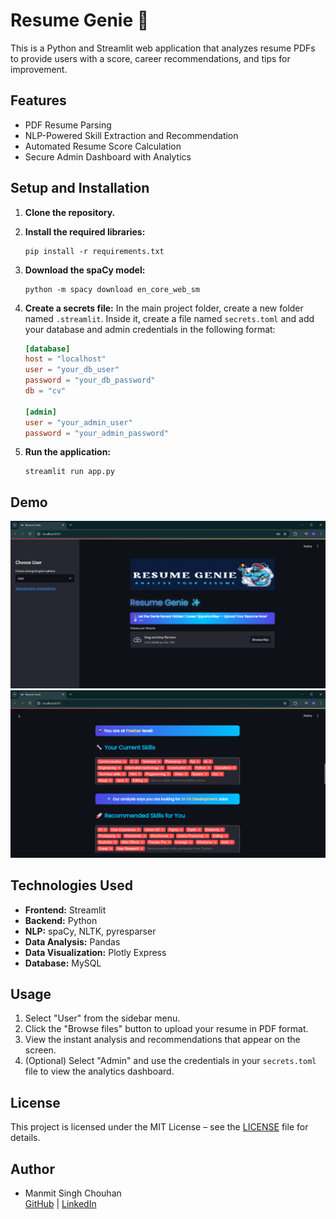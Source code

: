 # Resume Genie 🧞

This is a Python and Streamlit web application that analyzes resume PDFs to provide users with a score, career recommendations, and tips for improvement.

## Features
- PDF Resume Parsing
- NLP-Powered Skill Extraction and Recommendation
- Automated Resume Score Calculation
- Secure Admin Dashboard with Analytics

## Setup and Installation

1.  **Clone the repository.**

2.  **Install the required libraries:**
    ```
    pip install -r requirements.txt
    ```

3.  **Download the spaCy model:**
    ```
    python -m spacy download en_core_web_sm
    ```

4.  **Create a secrets file:**
    In the main project folder, create a new folder named `.streamlit`. Inside it, create a file named `secrets.toml` and add your database and admin credentials in the following format:
    ```toml
    [database]
    host = "localhost"
    user = "your_db_user"
    password = "your_db_password"
    db = "cv"

    [admin]
    user = "your_admin_user"
    password = "your_admin_password"
    ```

5.  **Run the application:**
    ```
    streamlit run app.py
    ```

## Demo

![User Interface](Logo/image/user_interface.png)
![Skills Screenshot](Logo/image/skills.png)

## Technologies Used
* **Frontend:** Streamlit
* **Backend:** Python
* **NLP:** spaCy, NLTK, pyresparser
* **Data Analysis:** Pandas
* **Data Visualization:** Plotly Express
* **Database:** MySQL

## Usage
1.  Select "User" from the sidebar menu.
2.  Click the "Browse files" button to upload your resume in PDF format.
3.  View the instant analysis and recommendations that appear on the screen.
4.  (Optional) Select "Admin" and use the credentials in your `secrets.toml` file to view the analytics dashboard.

## License
This project is licensed under the MIT License – see the [LICENSE](LICENSE) file for details.


## Author
- Manmit Singh Chouhan  
  [GitHub](https://github.com/manmitsinghchouhan) | [LinkedIn](https://www.linkedin.com/in/manmit-singh-chouhan-44a3482b8/)
